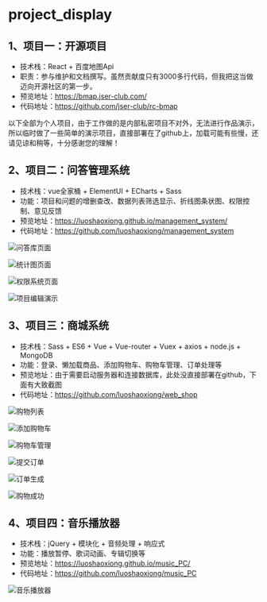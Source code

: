# project_display

## 1、项目一：开源项目
* 技术栈：React + 百度地图Api
* 职责：参与维护和文档撰写。虽然贡献度只有3000多行代码，但我把这当做迈向开源社区的第一步。
* 预览地址：https://bmap.jser-club.com/
* 代码地址：https://github.com/jser-club/rc-bmap

以下全部为个人项目，由于工作做的是内部私密项目不对外，无法进行作品演示，所以临时做了一些简单的演示项目，直接部署在了github上，加载可能有些慢，还请见谅和稍等，十分感谢您的理解！

## 2、项目二：问答管理系统
* 技术栈：vue全家桶 + ElementUI + ECharts + Sass
* 功能：项目和问题的增删查改、数据列表筛选显示、折线图条状图、权限控制、意见反馈
* 预览地址：https://luoshaoxiong.github.io/management_system/
* 代码地址：https://github.com/luoshaoxiong/management_system

![问答库页面](https://upload-images.jianshu.io/upload_images/9901864-48a1d5a04bc838d1.png?imageMogr2/auto-orient/strip%7CimageView2/2/w/1240)

![统计图页面](https://upload-images.jianshu.io/upload_images/9901864-2400fb7f21ffe920.png?imageMogr2/auto-orient/strip%7CimageView2/2/w/1240)

![权限系统页面](https://upload-images.jianshu.io/upload_images/9901864-96aa2f56900c3d97.png?imageMogr2/auto-orient/strip%7CimageView2/2/w/1240)

![项目编辑演示](https://upload-images.jianshu.io/upload_images/9901864-e5616b4ef0c13cb0.png?imageMogr2/auto-orient/strip%7CimageView2/2/w/1240)

## 3、项目三：商城系统
* 技术栈：Sass + ES6 + Vue + Vue-router + Vuex + axios + node.js + MongoDB
* 功能：登录、懒加载商品、添加购物车、购物车管理、订单处理等
* 预览地址：由于需要启动服务器和连接数据库，此处没直接部署在github，下面有大致截图
* 代码地址：https://github.com/luoshaoxiong/web_shop

![购物列表](https://upload-images.jianshu.io/upload_images/9901864-501bfd7b0f9db6c9.png?imageMogr2/auto-orient/strip%7CimageView2/2/w/1240)

![添加购物车](https://upload-images.jianshu.io/upload_images/9901864-9baf011fd82e24df.png?imageMogr2/auto-orient/strip%7CimageView2/2/w/1240)

![购物车管理](https://upload-images.jianshu.io/upload_images/9901864-72a7f742542a90b6.png?imageMogr2/auto-orient/strip%7CimageView2/2/w/1240)

![提交订单](https://upload-images.jianshu.io/upload_images/9901864-4f105ad228e7fca2.png?imageMogr2/auto-orient/strip%7CimageView2/2/w/1240)

![订单生成](https://upload-images.jianshu.io/upload_images/9901864-576aef5b8f0f0f27.png?imageMogr2/auto-orient/strip%7CimageView2/2/w/1240)

![购物成功](https://upload-images.jianshu.io/upload_images/9901864-cb4ff3c3e83f8f21.png?imageMogr2/auto-orient/strip%7CimageView2/2/w/1240)

## 4、项目四：音乐播放器
* 技术栈：jQuery + 模块化 + 音频处理 + 响应式
* 功能：播放暂停、歌词动画、专辑切换等
* 预览地址：https://luoshaoxiong.github.io/music_PC/
* 代码地址：https://github.com/luoshaoxiong/music_PC

![音乐播放器](https://upload-images.jianshu.io/upload_images/9901864-4cbeae26deec0574.png?imageMogr2/auto-orient/strip%7CimageView2/2/w/1240)

